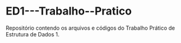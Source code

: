 # ED1---Trabalho--Pratico
Repositório contendo os arquivos e códigos do Trabalho Prático de Estrutura de Dados 1.
